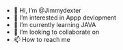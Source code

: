 - 👋 Hi, I’m @Jimmydexter
- 👀 I’m interested in Appp devlopment
- 🌱 I’m currently learning JAVA
- 💞️ I’m looking to collaborate on <dk yet>
- 📫 How to reach me 

<!---
Jimmydexter/Jimmydexter is a ✨ special ✨ repository because its `README.md` (this file) appears on your GitHub profile.
You can click the Preview link to take a look at your changes.
--->
